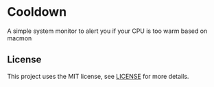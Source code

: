 # Cooldown

A simple system monitor to alert you if your CPU is too warm based on macmon

## License
This project uses the MIT license,
see [LICENSE](LICENSE.md) for more details.
